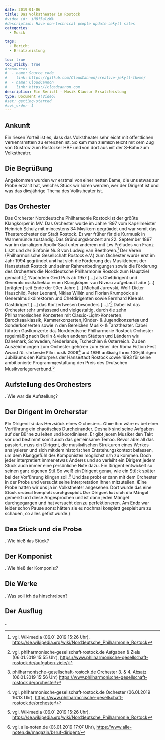 ```yaml
---
date: 2019-01-06
title: Das Volkstheater in Rostock
#video_id: _iH8f5alzWA
#description: Have non-technical people update Jekyll sites
categories:
  - Musik

tags:
  - Bericht
  - Ersatzleistung

toc: true
toc_sticky: true
#resources:
#  - name: Source code
#    link: https://github.com/CloudCannon/creative-jekyll-theme/
#  - name: CloudCannon
#    link: https://cloudcannon.com
description: Ein Bericht - Musik Klausur Ersatzleistung
type: Document #(Video)
#set: getting-started
#set_order: 1
---
```

## Ankunft

Ein riesen Vorteil ist es, dass das Volkstheater sehr leicht mit öffentlichen Verkehrsmitteln zu erreichen ist. So kam man ziemlich leicht mit dem Zug von Güstrow zum Rostocker HBF und von dort aus mit der S-Bahn zum Volkstheater.



## Die Begrüßung

Angekommen wurden wir erstmal von einer netten Dame, die uns etwas zur Probe erzählt hat, welches Stück wir hören werden, wer der Dirigent ist und was das diesjährige Thema des Volkstheater ist.




## Das Orchester

Das Orchester Norddeutsche Philharmonie Rostock ist der größte Klangkörper in MV.
Das Orchester wurde im Jahre 1897 vom Kapellmeister Heinrich Schulz mit mindestens 34 Musikern gegründet und war somit das Theaterochester der Stadt Rostock. Es war früher für die Kurmusik in Warnemünde zuständig. Das Gründungskonzert am 22. September 1897 war im damaligem Apollo-Saal unter anderem mit Les Préludes von Franz Liszt und der Sinfonie Nr. 8 von Ludwig van Beethoven.[^1] Der Verein (Philharmonische Gesellschaft Rostock e.V.) zum Orchester wurde erst im Jahr 1994 gegründet und hat sich die Förderung des Musiklebens der Hansetstadt Rostock und seiner Rahmenbedingungen sowie die Förderung des Orchesters die Norddeutsche Philharmonie Rostock zum Hauptziel gemacht.[^2]
"Nachdem Gerd Puls ab 1957 [...] als Chefdirigent und Generalsmusikdirektor einen Klangkörper von Niveau aufgebaut hatte [...] [prägten] seit Ende der 90er Jahre [...] Michail Jurowski, Wolf-Dieter Hauschild, Peter Leonard, Niklas Willén und Florian Krumpöck als Generalmusikdirektoren und Chefdirigenten sowie Bernhard Klee als Gastdirigent [...] das Konzertwesen besonders [...]."[^3]
Dabei ist das Orchester sehr umfassend und vielgestaltig, durch die zehn Philharmonischen Konzerten mit Classic-Light-Konzerten, Barocksaalklassik, Kammerkonzerten, Kinder- & Jugendkonzerten und Sonderkonzerten sowie in den Bereichen Musik- & Tanztheater. Dabei führten Gastkonzerte das Norddeutsche Philharmonie Rostock Orchester regelmäßig nach Berlin & vielen anderen Städten und Ländern wie Dänemark, Schweden, Niederlande, Tschechien & Österreich.
Zu den Auszeichnungen zum Orchester gehören zum Einen der Roma Fiction Fest Award für die beste Filmmusik 2009[^4] und 1998 anlässig ihres 100-jährigen Jubiläums den Kulturpreis der Hansestadt Rostock sowie 1993 für seine ambitionierte Programmgestaltung den Preis des Deutschen Musikverlegerverbund.[^1]

[^1]: vgl. Wikimedia (06.01.2019 15:26 Uhr), https://de.wikipedia.org/wiki/Norddeutsche_Philharmonie_Rostock
[^2]: vgl. philharmonische-gesellschaft-rostock.de Aufgaben & Ziele (06.01.2019 15:55 Uhr), https://www.philharmonische-gesellschaft-rostock.de/aufgaben-ziele/
[^3]: philharmonische-gesellschaft-rostock.de Orchester 3. & 4. Absatz (06.01.2019 15:56 Uhr) https://www.philharmonische-gesellschaft-rostock.de/orchester/
[^4]: vgl. philharmonische-gesellschaft-rostock.de Orchester (06.01.2019 16:13 Uhr), https://www.philharmonische-gesellschaft-rostock.de/orchester/

## Aufstellung des Orchesters
. Wie war die Aufstellung?

## Der Dirigent im Orcherster
Ein Dirigent ist das Herzstück eines Orchesters. Ohne ihm wäre es bei einer Vorführung ein chaotisches Durcheinander. Deshalb sind seine Aufgaben auf der Bühne zu leiten und koordinieren. Er gibt jedem Musiker den Takt vor und bestimmt somit auch das gemeinsame Tempo.
Bevor aber all das passiert, muss ein Dirigent, die musikalischen Strukturen eines Werkes analysieren und sich mit dem historischen Entstehungskontext befassen, um dem Klanggefühl des Komponisten möglichst nah zu kommen. Doch jeder interpretiert immer etwas Anderes und so verleiht ein Dirigent jedem Stück auch immer eine persönliche Note dazu. Ein Dirigent entwickelt so seinen ganz eigenen Stil. So weiß ein Dirigent genau, wie ein Stück später bei der Vorführung klingen soll.[^5]
Und das probt er dann mit dem Orchester in der Probe und versucht seine Interpretation Ihnen mitzuteilen. (Eine Probe hatten wir uns ja im Volkstheater angesehen. Dort wurde das eine Stück erstmal komplett durchgespielt. Der Dirigent hat sich die Mängel gemerkt und diese Angesprochen und ist dann jeden Mängel durchgegangen und hat versucht den zu perfektionieren. Am Ende war leider schon Pause sonst hätten sie es nochmal komplett gespielt um zu schauen, ob alles gefixt wurde.)

[^5]: vgl. alle-noten.de (06.01.2019 17:07 Uhr), https://www.alle-noten.de/magazin/beruf-dirigent/

## Das Stück und die Probe
. Wie hieß das Stück?

## Der Komponist
. Wie hieß der Komponist?

## Die Werke
. Was soll ich da hinschreiben?

## Der Ausflug
..

